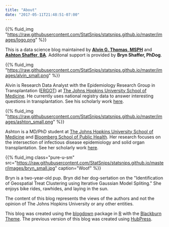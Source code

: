 ```yaml
---
title: "About"
date: "2017-05-11T21:48:51-07:00"
---
```


{{% fluid_img "https://raw.githubusercontent.com/StatSnips/statsnips.github.io/master/images/logo.png" %}}


This is a data science blog maintained by [**Alvin G. Thomas, MSPH**](https://github.com/alvinthomas) and [**Ashton Shaffer, BA**](https://github.com/ashtonashaffer). Additonal support is provided by **Bryn Shaffer, PhDog**. 

{{% fluid_img "https://raw.githubusercontent.com/StatSnips/statsnips.github.io/master/images/alvin_small.png" %}}

Alvin is Research Data Analyst with the Epidemiology Research Group in Transplantation ([ERGOT](https://transplantepi.org/)) at [The Johns Hopkins University School of Medicine](http://www.hopkinsmedicine.org/som/). He currently uses national registry data to answer interesting questions in transplantation. See his scholarly work [here](https://scholar.google.com/citations?user=_vIM38AAAAAJ&hl=en).

{{% fluid_img "https://raw.githubusercontent.com/StatSnips/statsnips.github.io/master/images/ashton_small.png" %}}

Ashton is a MD/PhD student at [The Johns Hopkins University School of Medicine](http://www.hopkinsmedicine.org/som/) and [Bloomberg School of Public Health](http://www.jhsph.edu/). Her research focuses on the intersection of infectious disease epidemiology and solid organ transplantation. See her scholarly work [here](https://scholar.google.com/citations?user=W3qLFQUAAAAJ&hl=en&oi=ao).

{{% fluid_img class="pure-u-sm" src="https://raw.githubusercontent.com/StatSnips/statsnips.github.io/master/images/bryn_small.jpg" caption="Woof" %}}

Bryn is a two-year-old pup. Bryn did her dog-sertation on the "Identification of Geospatial Treat Clustering using Iterative Gaussian Model Spliting." She enjoys bike rides, rawhides, and laying in the sun.

The content of this blog represents the views of the authors and not the opinion of The Johns Hopkins University or any other entities.

This blog was created using the [blogdown](https://github.com/rstudio/blogdown) package in [R](https://www.r-project.org/) with the [Blackburn Theme](http://themes.gohugo.io/blackburn/). The previous version of this blog was created using [HubPress](http://hubpress.io/).
